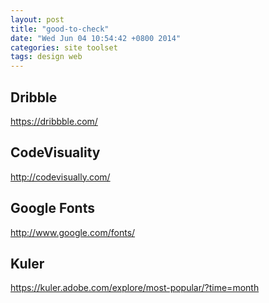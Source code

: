 ```yaml
---
layout: post
title: "good-to-check"
date: "Wed Jun 04 10:54:42 +0800 2014"
categories: site toolset
tags: design web
---
```


## Dribble

https://dribbble.com/

## CodeVisuality

http://codevisually.com/

## Google Fonts

http://www.google.com/fonts/


## Kuler

https://kuler.adobe.com/explore/most-popular/?time=month

